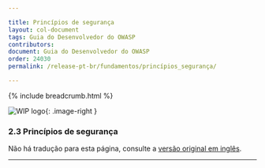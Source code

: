 ```yaml
---

title: Princípios de segurança
layout: col-document
tags: Guia do Desenvolvedor do OWASP
contributors:
document: Guia do Desenvolvedor do OWASP
order: 24030
permalink: /release-pt-br/fundamentos/princípios_segurança/

---
```


{% include breadcrumb.html %}

<style type="text/css">
.image-right {
  height: 180px;
  display: block;
  margin-left: auto;
  margin-right: auto;
  float: right;
}
</style>

![WIP logo](../../../assets/images/dg_wip.png "Trabalho em andamento"){: .image-right }

### 2.3 Princípios de segurança

Não há tradução para esta página, consulte a [versão original em inglês][release0403].

----

[release0403]: https://github.com/OWASP/www-project-developer-guide/blob/main/draft/04-foundations/03-security-principles.md
